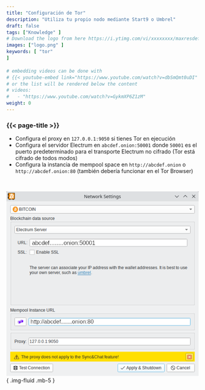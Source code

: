 ```yaml
---
title: "Configuración de Tor"
description: "Utiliza tu propio nodo mediante Start9 o Umbrel"
draft: false
tags: ["Knowledge" ]
# Download the logo from here https://i.ytimg.com/vi/xxxxxxxx/maxresdefault.jpg
images: ["logo.png" ]
keywords: [ "tor"
]

# embedding videos can be done with 
# {{< youtube-embed link="https://www.youtube.com/watch?v=dbSmQmt0uDI" >}}
# or the list will be rendered below the content
# videos:
#   - "https://www.youtube.com/watch?v=GykmXP6Z1zM"
weight: 0
---
```


### {{< page-title >}}  
 

- Configura el proxy en `127.0.0.1:9050`  si tienes Tor en ejecución  
- Configura el servidor Electrum en `abcdef.onion:50001`  donde `50001` es el puerto predeterminado para el transporte Electrum no cifrado  (Tor está cifrado de todos modos)
- Configura la instancia de mempool space en `http://abcdef.onion` o `http://abcdef.onion:80` (también debería funcionar en el Tor Browser)

 </br>

 
 ![configuración de Tor](config.png)
 { .img-fluid .mb-5 }